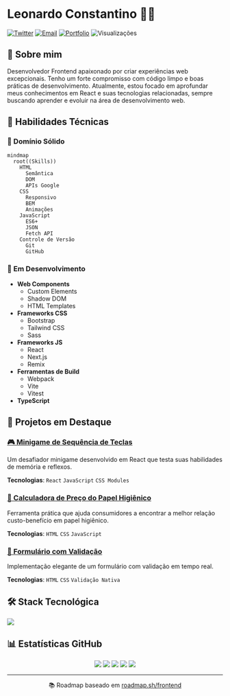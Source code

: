 # Leonardo Constantino 👨‍💻

[![Twitter](https://img.shields.io/badge/-Twitter-1DA1F2?style=flat-square&logo=twitter&logoColor=white)](https://x.com/leoconsatntino)
[![Email](https://img.shields.io/badge/-Email-D14836?style=flat-square&logo=gmail&logoColor=white)](mailto:leohconstantino@hotmail.com)
[![Portfolio](https://img.shields.io/badge/-Portfolio-000000?style=flat-square&logo=github&logoColor=white)](https://github.com/LeonardoConstantino?tab=repositories)
![Visualizações](https://komarev.com/ghpvc/?username=LeonardoConstantino)

## 🚀 Sobre mim

Desenvolvedor Frontend apaixonado por criar experiências web excepcionais. Tenho um forte compromisso com código limpo e boas práticas de desenvolvimento. Atualmente, estou focado em aprofundar meus conhecimentos em React e suas tecnologias relacionadas, sempre buscando aprender e evoluir na área de desenvolvimento web.

## 💼 Habilidades Técnicas

### 🎯 Domínio Sólido
```mermaid
mindmap
  root((Skills))
    HTML
      Semântica
      DOM
      APIs Google
    CSS
      Responsivo
      BEM
      Animações
    JavaScript
      ES6+
      JSON
      Fetch API
    Controle de Versão
      Git
      GitHub
```

### 🌱 Em Desenvolvimento
- **Web Components**
  - Custom Elements
  - Shadow DOM
  - HTML Templates
- **Frameworks CSS**
  - Bootstrap
  - Tailwind CSS
  - Sass
- **Frameworks JS**
  - React
  - Next.js
  - Remix
- **Ferramentas de Build**
  - Webpack
  - Vite
  - Vitest
- **TypeScript**

## 🎨 Projetos em Destaque

### [🎮 Minigame de Sequência de Teclas](https://github.com/LeonardoConstantino/Desafio-Front-End)
Um desafiador minigame desenvolvido em React que testa suas habilidades de memória e reflexos.

**Tecnologias**: `React` `JavaScript` `CSS Modules`

### [🧮 Calculadora de Preço do Papel Higiênico](https://github.com/LeonardoConstantino/preco-papel)
Ferramenta prática que ajuda consumidores a encontrar a melhor relação custo-benefício em papel higiênico.

**Tecnologias**: `HTML` `CSS` `JavaScript`

### [📝 Formulário com Validação](https://github.com/LeonardoConstantino/formulario_com_validacao)
Implementação elegante de um formulário com validação em tempo real.

**Tecnologias**: `HTML` `CSS` `Validação Nativa`

## 🛠️ Stack Tecnológica

<p>
  <a href="https://skillicons.dev">
    <img src="https://skillicons.dev/icons?i=js,html,css,react,tailwind,git,github" />
  </a>
</p>

## 📊 Estatísticas GitHub

<div align="center">
  <img src="http://github-profile-summary-cards.vercel.app/api/cards/profile-details?username=LeonardoConstantino&theme=dracula" />
  <img src="http://github-profile-summary-cards.vercel.app/api/cards/repos-per-language?username=LeonardoConstantino&theme=dracula"/>
  <img src="http://github-profile-summary-cards.vercel.app/api/cards/most-commit-language?username=LeonardoConstantino&theme=dracula" />
  <img src="http://github-profile-summary-cards.vercel.app/api/cards/stats?username=LeonardoConstantino&theme=dracula" />
  <img src="http://github-profile-summary-cards.vercel.app/api/cards/productive-time?username=LeonardoConstantino&theme=dracula&utcOffset=8" />
</div>

---

<div align="center">
  
📚 Roadmap baseado em [roadmap.sh/frontend](https://roadmap.sh/frontend)

</div>
